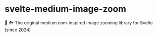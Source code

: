 # svelte-medium-image-zoom
🔎 🏞 The original medium.com-inspired image zooming library for Svelte (since 2024) 
